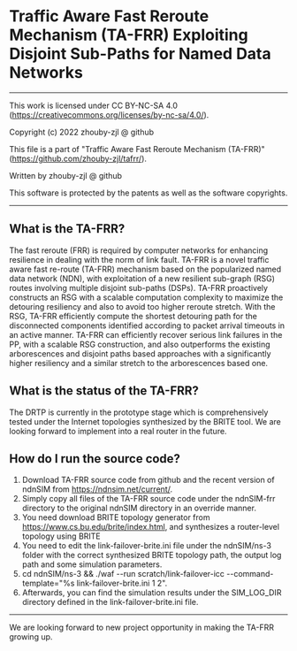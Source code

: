 # Traffic Aware Fast Reroute Mechanism (TA-FRR) Exploiting Disjoint Sub-Paths for Named Data Networks 

 *********************************************************************************
This work is licensed under CC BY-NC-SA 4.0
(https://creativecommons.org/licenses/by-nc-sa/4.0/).

Copyright (c) 2022 zhouby-zjl @ github

This file is a part of "Traffic Aware Fast Reroute Mechanism (TA-FRR)"
(https://github.com/zhouby-zjl/tafrr/).

Written by zhouby-zjl @ github

This software is protected by the patents as well as the software copyrights.
**********************************************************************************
  
## What is the TA-FRR? 
The fast reroute (FRR) is required by computer networks for enhancing resilience in dealing with the norm of link fault. TA-FRR is a novel  traffic aware fast re-route (TA-FRR) mechanism based on the popularized named data network (NDN), with exploitation of a new resilient sub-graph (RSG) routes involving multiple disjoint sub-paths (DSPs). TA-FRR proactively constructs an RSG with a scalable computation complexity to maximize the detouring resiliency and also to avoid too higher reroute stretch. With the RSG, TA-FRR efficiently compute the shortest detouring path for the disconnected components identified according to packet arrival timeouts in an active manner. TA-FRR can efficiently recover serious link failures in the PP, with a scalable RSG construction, and also outperforms the existing arborescences and disjoint paths based approaches with a significantly higher resiliency and a similar stretch to the arborescences based one. 

## What is the status of the TA-FRR?
The DRTP is currently in the prototype stage which is comprehensively tested under the Internet topologies synthesized by the BRITE tool. We are looking forward to implement into a real router in the future.

## How do I run the source code?
1. Download TA-FRR source code from github and the recent version of ndnSIM from https://ndnsim.net/current/. 
2. Simply copy all files of the TA-FRR source code under the ndnSIM-frr directory to the original ndnSIM directory in an override manner. 
3. You need download BRITE topology generator from https://www.cs.bu.edu/brite/index.html, and synthesizes a router-level topology using BRITE
3. You need to edit the link-failover-brite.ini file under the ndnSIM/ns-3 folder with the correct synthesized BRITE topology path, the output log path and some simulation parameters. 
4. cd ndnSIM/ns-3 && ./waf --run scratch/link-failover-icc --command-template="%s link-failover-brite.ini 1 2". 
5. Afterwards, you can find the simulation results under the SIM_LOG_DIR directory defined in the link-failover-brite.ini file.

**********************************************************************************
We are looking forward to new project opportunity in making the TA-FRR growing up. 

